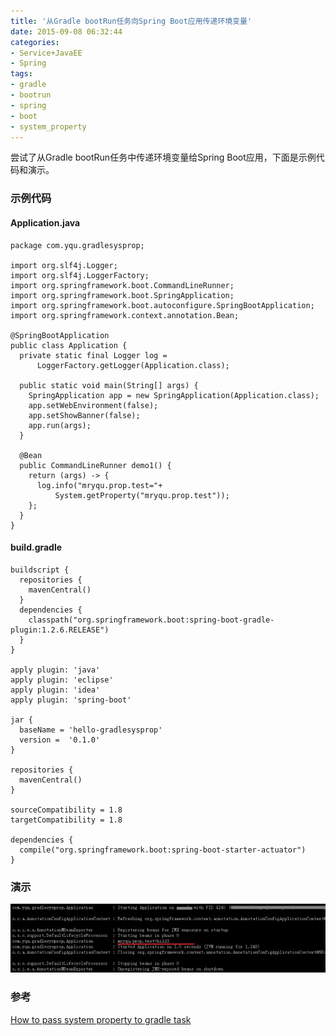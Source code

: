 ```yaml
---
title: '从Gradle bootRun任务向Spring Boot应用传递环境变量'
date: 2015-09-08 06:32:44
categories: 
- Service+JavaEE
- Spring
tags: 
- gradle
- bootrun
- spring
- boot
- system_property
---
```

尝试了从Gradle bootRun任务中传递环境变量给Spring Boot应用，下面是示例代码和演示。

### 示例代码

#### Application.java
```
package com.yqu.gradlesysprop;
  
import org.slf4j.Logger;
import org.slf4j.LoggerFactory;
import org.springframework.boot.CommandLineRunner;
import org.springframework.boot.SpringApplication;
import org.springframework.boot.autoconfigure.SpringBootApplication;
import org.springframework.context.annotation.Bean;

@SpringBootApplication
public class Application {
  private static final Logger log =
      LoggerFactory.getLogger(Application.class);

  public static void main(String[] args) {
    SpringApplication app = new SpringApplication(Application.class);
    app.setWebEnvironment(false);
    app.setShowBanner(false);
    app.run(args);
  }

  @Bean
  public CommandLineRunner demo1() {
    return (args) -> {
      log.info("mryqu.prop.test="+
          System.getProperty("mryqu.prop.test"));      
    };
  }
}
```

#### build.gradle
```
buildscript {
  repositories {
    mavenCentral()
  }
  dependencies {
    classpath("org.springframework.boot:spring-boot-gradle-plugin:1.2.6.RELEASE")
  }
}

apply plugin: 'java'
apply plugin: 'eclipse'
apply plugin: 'idea'
apply plugin: 'spring-boot'

jar {
  baseName = 'hello-gradlesysprop'
  version =  '0.1.0'
}

repositories {
  mavenCentral()
}

sourceCompatibility = 1.8
targetCompatibility = 1.8

dependencies {
  compile("org.springframework.boot:spring-boot-starter-actuator")    
}
```

### 演示

![从Gradle bootRun任务向Spring Boot应用传递环境变量](/images/2015/9/0026uWfMgy6XbsnXA8sf4.jpg)

### 参考

[How to pass system property to gradle task](http://stackoverflow.com/questions/23367507/how-to-pass-system-property-to-gradle-task)  